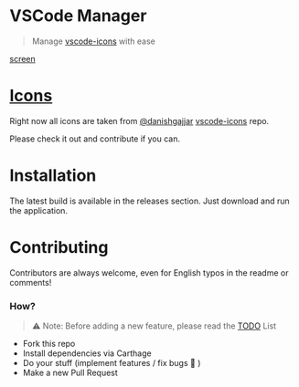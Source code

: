 # VSCode Manager
> Manage [vscode-icons][1] with ease

[screen][2]

# [Icons][3]
Right now all icons are taken from [@danishgajjar][4] [vscode-icons][5] repo.

Please check it out and contribute if you can.

# Installation
The latest build is available in the releases section. Just download and run the application.

# Contributing
Contributors are always welcome, even for English typos in the readme or comments!

### How?
> ⚠️ Note: Before adding a new feature, please read the [TODO][6] List
- Fork this repo
- Install dependencies via Carthage
- Do your stuff (implement features / fix bugs 🐛 )
- Make a new Pull Request




[1]:	https://github.com/dhanishgajjar/vscode-icons "Icons"
[2]:	https://user-images.githubusercontent.com/16429579/46113330-404d8700-c1ee-11e8-88ff-76a5faf1971f.png
[3]:	https://github.com/dhanishgajjar/vscode-icons
[4]:	https://github.com/dhanishgajjar "Dhanish Gajjar"
[5]:	https://github.com/dhanishgajjar/vscode-icons "Icons repo"
[6]:	todo.md
